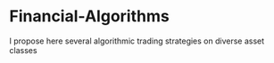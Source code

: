 # Financial-Algorithms
I propose here several algorithmic trading strategies on diverse asset classes
